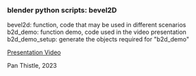 ### blender python scripts: bevel2D  

bevel2d: function, code that may be used in different scenarios  
b2d_demo: function demo, code used in the video presentation  
b2d_demo_setup: generate the objects required for "b2d_demo"  

[Presentation Video](https://www.youtube.com/watch?v=4Ea48ya4SOY)  

Pan Thistle, 2023
